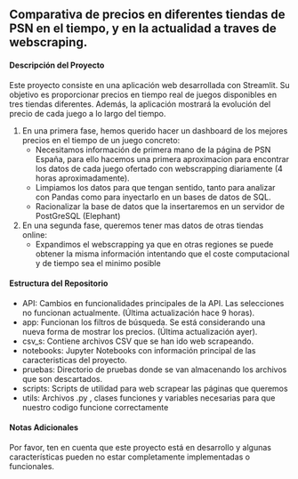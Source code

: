 ## Comparativa de precios en diferentes tiendas de PSN en el tiempo, y en la actualidad a traves de webscraping.
#### Descripción del Proyecto
Este proyecto consiste en una aplicación web desarrollada con Streamlit. Su objetivo es proporcionar precios en tiempo real de juegos disponibles en tres tiendas diferentes. Además, la aplicación mostrará la evolución del precio de cada juego a lo largo del tiempo.  
1. En una primera fase, hemos querido hacer un dashboard de los mejores precios en el tiempo de un juego concreto:  
    * Necesitamos información de primera mano de la página de PSN España, para ello hacemos una primera aproximacion para encontrar los datos de cada juego ofertado con webscrapping diariamente (4 horas aproximadamente).
    * Limpiamos los datos para que tengan sentido, tanto para analizar con Pandas como para inyectarlo en un bases de datos de SQL.
    * Racionalizar la base de datos que la insertaremos en un servidor de PostGreSQL (Elephant)  
2. En una segunda fase, queremos tener mas datos de otras tiendas online:
    * Expandimos el webscrapping ya que en otras regiones se puede obtener la misma información intentando que el coste computacional y de tiempo sea el minimo posible
#### Estructura del Repositorio
* API: Cambios en funcionalidades principales de la API. Las selecciones no funcionan actualmente. (Última actualización hace 9 horas).
* app: Funcionan los filtros de búsqueda. Se está considerando una nueva forma de mostrar los precios. (Última actualización ayer).
* csv_s: Contiene archivos CSV que se han ido web scrapeando.
* notebooks: Jupyter Notebooks con información principal de las caracteristicas del proyecto.
* pruebas: Directorio de pruebas donde se van almacenando los archivos que son descartados.
* scripts: Scripts de utilidad para web scrapear las páginas que queremos
* utils: Archivos .py , clases funciones y variables necesarias para que nuestro codigo funcione correctamente
#### Notas Adicionales
Por favor, ten en cuenta que este proyecto está en desarrollo y algunas características pueden no estar completamente implementadas o funcionales.



